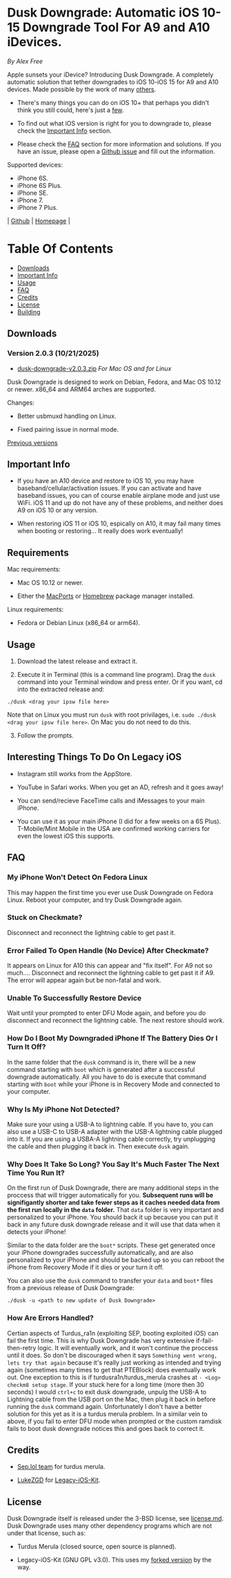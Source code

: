 # Dusk Downgrade: Automatic iOS 10-15 Downgrade Tool For A9 and A10 iDevices.

_By Alex Free_

Apple sunsets your iDevice? Introducing Dusk Downgrade. A completely automatic solution that tether downgrades to iOS 10-iOS 15 for A9 and A10 devices. Made possible by the work of many [others](#credits).

* There's many things you can do on iOS 10+ that perhaps you didn't think you still could, here's just a [few](#interesting-things-to-do-on-legacy-ios).

* To find out what iOS version is right for you to downgrade to, please check the [Important Info](#important-info) section.

* Please check the [FAQ](#faq) section for more information and solutions. If you have an issue, please open a [Github issue](https://github.com/alex-free/dusk-downgrade/issues/new?template=issue.md) and fill out the information.

Supported devices:

* iPhone 6S.
* iPhone 6S Plus.
* iPhone SE.
* iPhone 7.
* iPhone 7 Plus.

| [Github](https://github.com/alex-free/dusk-downgrade) | [Homepage](https://github.com/alex-free/dusk-downgrade) |

# Table Of Contents

* [Downloads](#downloads)
* [Important Info](#important-info)
* [Usage](#usage)
* [FAQ](#faq)
* [Credits](#credits)
* [License](#license)
* [Building](build.md)

## Downloads

### Version 2.0.3 (10/21/2025)

* [dusk-downgrade-v2.0.3.zip](https://github.com/alex-free/dusk-downgrade/releases/download/v2.0.3/dusk-downgrade-v2.0.3.zip) _For Mac OS and for Linux_

Dusk Downgrade is designed to work on Debian, Fedora, and Mac OS 10.12 or newer. x86_64 and ARM64 arches are supported.

Changes:

* Better usbmuxd handling on Linux.

* Fixed pairing issue in normal mode.

[Previous versions](changelog.md)

## Important Info

* If you have an A10 device and restore to iOS 10, you may have baseband/cellular/activation issues. If you can activate and have baseband issues, you can of course enable airplane mode and just use WiFi. iOS 11 and up do not have any of these problems, and neither does A9 on iOS 10 or any version.

* When restoring iOS 11 or iOS 10, espically on A10, it may fail many times when booting or restoring... It really does work eventually!

## Requirements

Mac requirements:

* Mac OS 10.12 or newer.

* Either the [MacPorts](https://www.macports.org/install.php) or [Homebrew](https://brew.sh/) package manager installed.

Linux requirements:

* Fedora or Debian Linux (x86_64 or arm64).

## Usage

1) Download the latest release and extract it.

2) Execute it in Terminal (this is a command line program). Drag the `dusk` command into your Terminal window and press enter. Or if you want, cd into the extracted release and:

`./dusk <drag your ipsw file here>`

Note that on Linux you must run `dusk` with root privilages, i.e. `sudo ./dusk <drag your ipsw file here>`. On Mac you do not need to do this.

3) Follow the prompts.

## Interesting Things To Do On Legacy iOS

* Instagram still works from the AppStore.

* YouTube in Safari works. When you get an AD, refresh and it goes away!

* You can send/recieve FaceTime calls and iMessages to your main iPhone.

* You can use it as your main iPhone (I did for a few weeks on a 6S Plus). T-Mobile/Mint Mobile in the USA are confirmed working carriers for even the lowest iOS this supports.

## FAQ

### My iPhone Won't Detect On Fedora Linux

This may happen the first time you ever use Dusk Downgrade on Fedora Linux. Reboot your computer, and try Dusk Downgrade again. 

### Stuck on Checkmate?

Disconnect and reconnect the lightning cable to get past it.

### Error Failed To Open Handle (No Device) After Checkmate?

It appears on Linux for A10 this can appear and "fix itself". For A9 not so much.... Disconnect and reconnect the lightning cable to get past it if A9. The error will appear again but be non-fatal and work.

### Unable To Successfully Restore Device

Wait until your prompted to enter DFU Mode again, and before you do disconnect and reconnect the lightning cable. The next restore should work.

### How Do I Boot My Downgraded iPhone If The Battery Dies Or I Turn It Off?

In the same folder that the `dusk` command is in, there will be a new command starting with `boot` which is generated after a successful downgrade automatically. All you have to do is execute that command starting with `boot` while your iPhone is in Recovery Mode and connected to your computer.

### Why Is My iPhone Not Detected?

Make sure your using a USB-A to lightning cable. If you have to, you can also use a USB-C to USB-A adapter with the USB-A lightning cable plugged into it. If you are using a USBA-A lightning cable correctly, try unplugging the cable and then plugging it back in. Then execute `dusk` again.

### Why Does It Take So Long? You Say It's Much Faster The Next Time You Run It?

On the first run of Dusk Downgrade, there are many additional steps in the proccess that will trigger automatically for you. **Subsequent runs will be signifigantly shorter and take fewer steps as it caches needed data from the first run locally in the `data` folder.** That `data` folder is very important and personalized to your iPhone. You should back it up because you can put it back in any future dusk downgrade release and it will use that data when it detects your iPhone!

Similar to the data folder are the `boot*` scripts. These get generated once your iPhone downgrades successfully automatically, and are also personalized to your iPhone and should be backed up so you can reboot the iPhone from Recovery Mode if it dies or your turn it off.

You can also use the `dusk` command to transfer your `data` and `boot*` files from a previous release of Dusk Downgrade:

`./dusk -u <path to new update of Dusk Downgrade>`

### How Are Errors Handled?

Certian aspects of Turdus_ra1n (exploiting SEP, booting exploited iOS) can fail the first time. This is why Dusk Downgrade has very extensive if-fail-then-retry logic. It will eventually work, and it won't continue the proccess until it does. So don't be discouraged when it says `Something went wrong, lets try that again` because it's really just working as intended and trying again (sometimes many times to get that PTEBlock) does eventually work out. One exception to this is if turdusra1n/turdus_merula crashes at `- <Log> checkm8 setup stage`. If your stuck here for a long time (more then 30 seconds) I would `ctrl+c` to exit dusk downgrade, unpulg the USB-A to Lightning cable from the USB port on the Mac, then plug it back in before running the `dusk` command again. Unfortunately I don't have a better solution for this yet as it is a turdus merula problem. In a similar vein to above, if you fail to enter DFU mode when prompted or the custom ramdisk fails to boot dusk downgrade notices this and goes back to correct it.

## Credits

* [Sep.lol team](https://sep.lol/) for turdus merula.

* [LukeZGD](https://github.com/LukeZGD) for [Legacy-iOS-Kit](https://github.com/LukeZGD/Legacy-iOS-Kit).

## License

Dusk Downgrade itself is released under the 3-BSD license, see [license.md](license.md). Dusk Downgrade uses many other dependency programs which are not under that license, such as:

* Turdus Merula (closed source, open source is planned).

* Legacy-iOS-Kit (GNU GPL v3.0). This uses my [forked version](https://github.com/alex-free/Legacy-iOS-Kit) by the way.